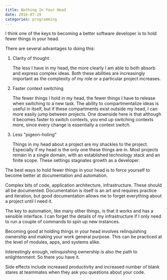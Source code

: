```yaml
---
title: Nothing In Your Head
date: 2016-07-19
categories: programming
---
```


I think one of the keys to becoming a better software developer
is to hold fewer things in your head.

There are several advantages to doing this:

1. Clarity of thought

    The less I have in my head, the more clearly I am able to
    both absorb and express complex ideas. Both these abilities
    are increasingly important as the complexity of my role or a
    particular project increases.
1. Faster context switching

    The fewer things I hold in my head, the fewer things I have to
    release when switching to a new task.
    The ability to compartmentalize ideas is useful in itself, but if these
    compartments exist outside my head, I can more easily jump between
    projects. One downside here is that although it becomes faster to
    switch contexts, you end up switching contexts more, since every
    change is essentially a context switch.
1. Less "pigeon-holing"

    Things in my head about a project are my shackles to the project.
    Especially if my head is the only one these things are in.
    Most projects remain in a single domain, with an established technology
    stack and an finite scope. These settings stagnates growth as a developer.

The best ways to hold fewer things in your head is to force yourself
to become better at documentation and automation.

Complex bits of code, application architecture, infrastructure. These should
all be documented. Documentation is itself is an art and requires
practice and iteration, but good documentation allows me to forget everything
about a project until I need it.

The key to automation, like many other things, is that it works and has a
sensible interface. I can forget the details of my infrastructure if I only need
to run a couple of commands to spin up new instances.

Becoming good at holding things in your head involves relinquishing
ownership and making your work general purpose. This can be practiced
at the level of modules, apps, and systems alike.

Interestingly enough, relinquishing ownership is also the path to enlightenment.
So there you have it.

Side effects include increased productivity and increased number of blank stares
at teammates when they ask you questions about your code.
